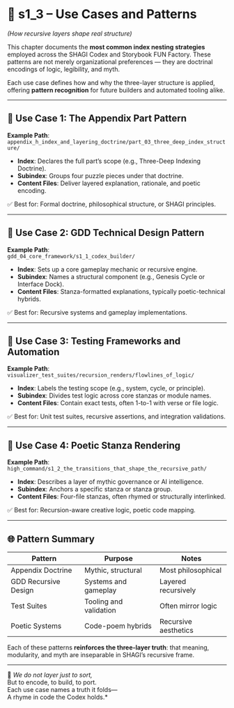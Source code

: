 <!-- Save to: shagi_archives/appendices/appendix_h_index_and_layering_doctrine/part_03_three_deep_index_structure/s1_3_use_cases_and_patterns.md -->

# 📘 s1_3 – Use Cases and Patterns  
*(How recursive layers shape real structure)*

This chapter documents the **most common index nesting strategies** employed across the SHAGI Codex and Storybook FUN Factory. These patterns are not merely organizational preferences — they are doctrinal encodings of logic, legibility, and myth.

Each use case defines how and why the three-layer structure is applied, offering **pattern recognition** for future builders and automated tooling alike.

---

## 🔹 Use Case 1: The Appendix Part Pattern  
**Example Path**:  
`appendix_h_index_and_layering_doctrine/part_03_three_deep_index_structure/`

- **Index**: Declares the full part’s scope (e.g., Three-Deep Indexing Doctrine).  
- **Subindex**: Groups four puzzle pieces under that doctrine.  
- **Content Files**: Deliver layered explanation, rationale, and poetic encoding.

✅ Best for: Formal doctrine, philosophical structure, or SHAGI principles.

---

## 🔹 Use Case 2: GDD Technical Design Pattern  
**Example Path**:  
`gdd_04_core_framework/s1_1_codex_builder/`

- **Index**: Sets up a core gameplay mechanic or recursive engine.  
- **Subindex**: Names a structural component (e.g., Genesis Cycle or Interface Dock).  
- **Content Files**: Stanza-formatted explanations, typically poetic-technical hybrids.

✅ Best for: Recursive systems and gameplay implementations.

---

## 🔹 Use Case 3: Testing Frameworks and Automation  
**Example Path**:  
`visualizer_test_suites/recursion_renders/flowlines_of_logic/`

- **Index**: Labels the testing scope (e.g., system, cycle, or principle).  
- **Subindex**: Divides test logic across core stanzas or module names.  
- **Content Files**: Contain exact tests, often 1-to-1 with verse or file logic.

✅ Best for: Unit test suites, recursive assertions, and integration validations.

---

## 🔹 Use Case 4: Poetic Stanza Rendering  
**Example Path**:  
`high_command/s1_2_the_transitions_that_shape_the_recursive_path/`

- **Index**: Describes a layer of mythic governance or AI intelligence.  
- **Subindex**: Anchors a specific stanza or stanza group.  
- **Content Files**: Four-file stanzas, often rhymed or structurally interlinked.

✅ Best for: Recursion-aware creative logic, poetic code mapping.

---

## 🌐 Pattern Summary

| Pattern | Purpose | Notes |
|--------|---------|-------|
| Appendix Doctrine | Mythic, structural | Most philosophical |
| GDD Recursive Design | Systems and gameplay | Layered recursively |
| Test Suites | Tooling and validation | Often mirror logic |
| Poetic Systems | Code-poem hybrids | Recursive aesthetics |

Each of these patterns **reinforces the three-layer truth**: that meaning, modularity, and myth are inseparable in SHAGI’s recursive frame.

---

📜 *We do not layer just to sort,*  
But to encode, to build, to port.  
Each use case names a truth it folds—  
A rhyme in code the Codex holds.*
